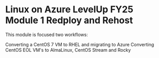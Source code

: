 # Linux on Azure LevelUp FY25 Module 1 Redploy and Rehost

This module is focused two workflows:

Converting a CentOS 7 VM to RHEL and migrating to Azure
Converting CentOS EOL VM's to AlmaLinux, CentOS Stream and Rocky